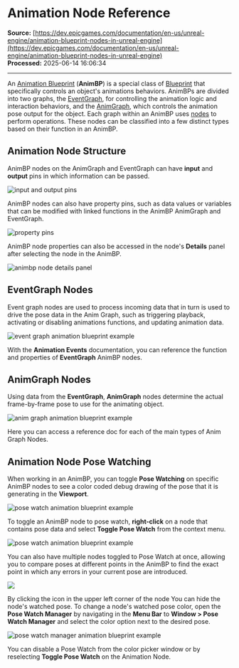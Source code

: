 # Animation Node Reference

**Source:** [https://dev.epicgames.com/documentation/en-us/unreal-engine/animation-blueprint-nodes-in-unreal-engine](https://dev.epicgames.com/documentation/en-us/unreal-engine/animation-blueprint-nodes-in-unreal-engine)  
**Processed:** 2025-06-14 16:06:34

---

An [Animation Blueprint](/documentation/en-us/unreal-engine/animation-blueprints-in-unreal-engine) (**AnimBP**) is a special class of [Blueprint](/documentation/en-us/unreal-engine/blueprints-visual-scripting-in-unreal-engine) that specifically controls an object's animations behaviors. AnimBPs are divided into two graphs, the [EventGraph](/documentation/en-us/unreal-engine/graphing-in-animation-blueprints-in-unreal-engine#eventgraph), for controlling the animation logic and interaction behaviors, and the [AnimGraph](/documentation/en-us/unreal-engine/graphing-in-animation-blueprints-in-unreal-engine#animgraph), which controls the animation pose output for the object. Each graph within an AnimBP uses [nodes](/documentation/en-us/unreal-engine/nodes-in-unreal-engine) to perform operations. These nodes can be classified into a few distinct types based on their function in an AnimBP.

## Animation Node Structure

AnimBP nodes on the AnimGraph and EventGraph can have **input** and **output** pins in which information can be passed.

![input and output pins](https://d1iv7db44yhgxn.cloudfront.net/documentation/images/33e372fa-4cdb-4e01-88d1-a57f686aedbd/inputandoutputpins.png)

AnimBP nodes can also have property pins, such as data values or variables that can be modified with linked functions in the AnimBP AnimGraph and EventGraph.

![property pins](https://d1iv7db44yhgxn.cloudfront.net/documentation/images/9c1408fd-e33d-47ef-a77a-967531045d48/propertypins.png)

AnimBP node properties can also be accessed in the node's **Details** panel after selecting the node in the AnimBP.

![animbp node details panel](https://d1iv7db44yhgxn.cloudfront.net/documentation/images/10964e98-4a16-46b7-8449-9355ffe3621f/detailspanel.png)

## EventGraph Nodes

Event graph nodes are used to process incoming data that in turn is used to drive the pose data in the Anim Graph, such as triggering playback, activating or disabling animations functions, and updating animation data.

![event graph animation blueprint example](https://d1iv7db44yhgxn.cloudfront.net/documentation/images/7f09cd1b-0074-4f43-a77f-faed6ae82a70/eventgraphex.png)

With the **Animation Events** documentation, you can reference the function and properties of **EventGraph** AnimBP nodes.

## AnimGraph Nodes

Using data from the **EventGraph**, **AnimGraph** nodes determine the actual frame-by-frame pose to use for the animating object.

![anim graph animation blueprint example](https://d1iv7db44yhgxn.cloudfront.net/documentation/images/1bf2ec33-faeb-459b-ad11-ad255ec4ecfe/animgraphex.png)

Here you can access a reference doc for each of the main types of Anim Graph Nodes.

## Animation Node Pose Watching

When working in an AnimBP, you can toggle **Pose Watching** on specific AnimBP nodes to see a color coded debug drawing of the pose that it is generating in the **Viewport**.

![pose watch animation blueprint example](https://d1iv7db44yhgxn.cloudfront.net/documentation/images/e47d5621-26ff-4ed3-8a43-be1f52fcba1d/posewatch.png)

To toggle an AnimBP node to pose watch, **right-click** on a node that contains pose data and select **Toggle Pose Watch** from the context menu.

![pose watch animation blueprint example](https://d1iv7db44yhgxn.cloudfront.net/documentation/images/bc522b48-f402-4857-96c1-cff0f76e823a/toggleposewatch.png)

You can also have multiple nodes toggled to Pose Watch at once, allowing you to compare poses at different points in the AnimBP to find the exact point in which any errors in your current pose are introduced.

![](https://d1iv7db44yhgxn.cloudfront.net/documentation/images/2ddd77ec-ac5a-4c4a-9ec6-d2ab416da9bf/posewatch.png)

By clicking the icon in the upper left corner of the node You can hide the node's watched pose. To change a node's watched pose color, open the **Pose Watch Manager** by navigating in the **Menu Bar** to **Window > Pose Watch Manager** and select the color option next to the desired pose.

![pose watch manager animation blueprint example](https://d1iv7db44yhgxn.cloudfront.net/documentation/images/5b9c8e29-11ed-40ac-8ed2-5983da6a9de8/posewatchmanager.png)

You can disable a Pose Watch from the color picker window or by reselecting **Toggle Pose Watch** on the Animation Node.